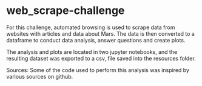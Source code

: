# web_scrape-challenge
For this challenge, automated browsing is used to scrape data from websites with articles and data about Mars. The data is then converted to a dataframe to conduct data analysis, answer questions and create plots.

The analysis and plots are located in two jupyter notebooks, and the resulting dataset was exported to a csv, file saved into the resources folder.




 Sources: Some of the code used to perform this analysis was inspired by various sources on github.